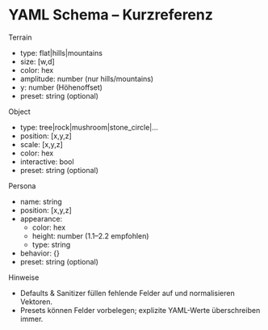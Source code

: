 # YAML Schema – Kurzreferenz

Terrain
- type: flat|hills|mountains
- size: [w,d]
- color: hex
- amplitude: number (nur hills/mountains)
- y: number (Höhenoffset)
- preset: string (optional)

Object
- type: tree|rock|mushroom|stone_circle|...
- position: [x,y,z]
- scale: [x,y,z]
- color: hex
- interactive: bool
- preset: string (optional)

Persona
- name: string
- position: [x,y,z]
- appearance:
  - color: hex
  - height: number (1.1–2.2 empfohlen)
  - type: string
- behavior: {}
- preset: string (optional)

Hinweise
- Defaults & Sanitizer füllen fehlende Felder auf und normalisieren Vektoren.
- Presets können Felder vorbelegen; explizite YAML-Werte überschreiben immer.
